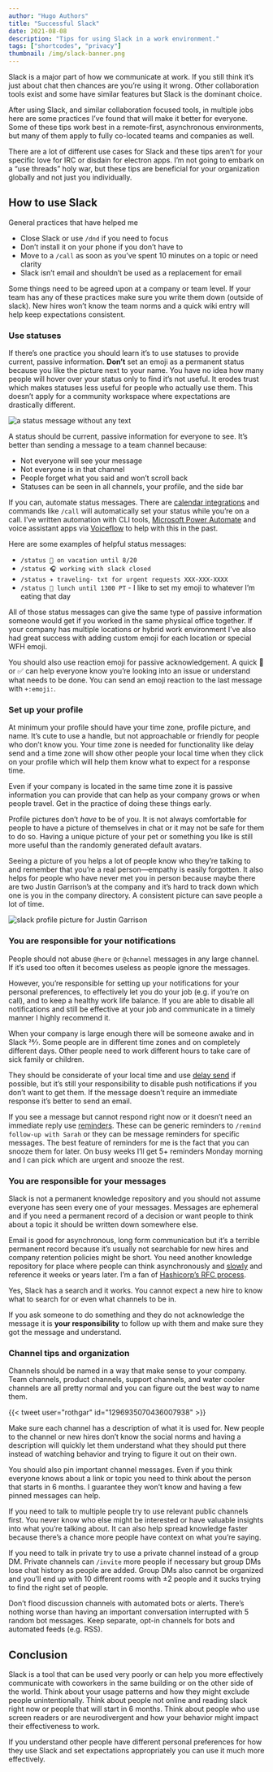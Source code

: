 ```yaml
---
author: "Hugo Authors"
title: "Successful Slack"
date: 2021-08-08
description: "Tips for using Slack in a work environment."
tags: ["shortcodes", "privacy"]
thumbnail: /img/slack-banner.png
---
```


Slack is a major part of how we communicate at work. If you still think it’s just about chat then chances are you’re using it wrong. Other collaboration tools exist and some have similar features but Slack is the dominant choice.

After using Slack, and similar collaboration focused tools, in multiple jobs here are some practices I’ve found that will make it better for everyone. Some of these tips work best in a remote-first, asynchronous environments, but many of them apply to fully co-located teams and companies as well.

There are a lot of different use cases for Slack and these tips aren’t for your specific love for IRC or disdain for electron apps. I’m not going to embark on a “use threads” holy war, but these tips are beneficial for your organization globally and not just you individually.

## How to use Slack

General practices that have helped me

- Close Slack or use `/dnd` if you need to focus
- Don’t install it on your phone if you don’t have to
- Move to a `/call` as soon as you’ve spent 10 minutes on a topic or need clarity
- Slack isn’t email and shouldn’t be used as a replacement for email

Some things need to be agreed upon at a company or team level. If your team has any of these practices make sure you write them down (outside of slack). New hires won’t know the team norms and a quick wiki entry will help keep expectations consistent.

### Use statuses

If there’s one practice you should learn it’s to use statuses to provide current, passive information. **Don’t** set an emoji as a permanent status because you like the picture next to your name. You have no idea how many people will hover over your status only to find it’s not useful. It erodes trust which makes statuses less useful for people who actually use them. This doesn’t apply for a community workspace where expectations are drastically different.

![a status message without any text](/img/slack-bad-status.png)

A status should be current, passive information for everyone to see. It’s better than sending a message to a team channel because:

- Not everyone will see your message
- Not everyone is in that channel
- People forget what you said and won’t scroll back
- Statuses can be seen in all channels, your profile, and the side bar

If you can, automate status messages. There are [calendar integrations](https://slack.com/slack-tips/sync-your-slack-status-with-your-calendar) and commands like `/call` will automatically set your status while you’re on a call. I’ve written automation with CLI tools, [Microsoft Power Automate](https://flow.microsoft.com/en-us/) and voice assistant apps via [Voiceflow](https://www.voiceflow.com/) to help with this in the past.

Here are some examples of helpful status messages:

- `/status 🌴 on vacation until 8/20`
- `/status 🎧 working with slack closed`
- `/status ✈️ traveling- txt for urgent requests XXX-XXX-XXXX`
- `/status 🍕 lunch until 1300 PT` - I like to set my emoji to whatever I’m eating that day

All of those status messages can give the same type of passive information someone would get if you worked in the same physical office together. If your company has multiple locations or hybrid work environment I’ve also had great success with adding custom emoji for each location or special WFH emoji.

You should also use reaction emoji for passive acknowledgement. A quick 👀 or ✅ can help everyone know you’re looking into an issue or understand what needs to be done. You can send an emoji reaction to the last message with `+:emoji:`.

### Set up your profile

At minimum your profile should have your time zone, profile picture, and name. It’s cute to use a handle, but not approachable or friendly for people who don’t know you. Your time zone is needed for functionality like delay send and a time zone will show other people your local time when they click on your profile which will help them know what to expect for a response time.

Even if your company is located in the same time zone it is passive information you can provide that can help as your company grows or when people travel. Get in the practice of doing these things early.

Profile pictures don’t *have* to be of you. It is not always comfortable for people to have a picture of themselves in chat or it may not be safe for them to do so. Having a unique picture of your pet or something you like is still more useful than the randomly generated default avatars.

Seeing a picture of you helps a lot of people know who they’re talking to and remember that you’re a real person—empathy is easily forgotten. It also helps for people who have never met you in person because maybe there are two Justin Garrison’s at the company and it’s hard to track down which one is you in the company directory. A consistent picture can save people a lot of time.

![slack profile picture for Justin Garrison](/img/slack-profile.png)

### You are responsible for your notifications

People should not abuse `@here` or `@channel` messages in any large channel. If it’s used too often it becomes useless as people ignore the messages.

However, you’re responsible for setting up your notifications for your personal preferences, to effectively let you do your job (e.g. if you’re on call), and to keep a healthy work life balance. If you are able to disable all notifications and still be effective at your job and communicate in a timely manner I highly recommend it.

When your company is large enough there will be someone awake and in Slack 24⁄7. Some people are in different time zones and on completely different days. Other people need to work different hours to take care of sick family or children.

They should be considerate of your local time and use [delay send](https://slack.com/help/articles/1500012915082-Schedule-messages-to-send-later) if possible, but it’s still your responsibility to disable push notifications if you don’t want to get them. If the message doesn’t require an immediate response it’s better to send an email.

If you see a message but cannot respond right now or it doesn’t need an immediate reply use [reminders](https://slack.com/help/articles/208423427-Set-a-reminder). These can be generic reminders to `/remind follow-up with Sarah` or they can be message reminders for specific messages. The best feature of reminders for me is the fact that you can snooze them for later. On busy weeks I’ll get 5+ reminders Monday morning and I can pick which are urgent and snooze the rest.

### You are responsible for your messages

Slack is not a permanent knowledge repository and you should not assume everyone has seen every one of your messages. Messages are ephemeral and if you need a permanent record of a decision or want people to think about a topic it should be written down somewhere else.

Email is good for asynchronous, long form communication but it’s a terrible permanent record because it’s usually not searchable for new hires and company retention policies might be short. You need another knowledge repository for place where people can think asynchronously and [slowly](https://www.amazon.com/Thinking-Fast-Slow-Daniel-Kahneman/dp/0374533555) and reference it weeks or years later. I’m a fan of [Hashicorp’s RFC process](https://works.hashicorp.com/articles/writing-practices-and-culture).

Yes, Slack has a search and it works. You cannot expect a new hire to know what to search for or even what channels to be in.

If you ask someone to do something and they do not acknowledge the message it is **your responsibility** to follow up with them and make sure they got the message and understand.

### Channel tips and organization

Channels should be named in a way that make sense to your company. Team channels, product channels, support channels, and water cooler channels are all pretty normal and you can figure out the best way to name them.

{{< tweet user="rothgar" id="1296935070436007938" >}}

Make sure each channel has a description of what it is used for. New people to the channel or new hires don’t know the social norms and having a description will quickly let them understand what they should put there instead of watching behavior and trying to figure it out on their own.

You should also pin important channel messages. Even if you think everyone knows about a link or topic you need to think about the person that starts in 6 months. I guarantee they won’t know and having a few pinned messages can help.

If you need to talk to multiple people try to use relevant public channels first. You never know who else might be interested or have valuable insights into what you’re talking about. It can also help spread knowledge faster because there’s a chance more people have context on what you’re saying.

If you need to talk in private try to use a private channel instead of a group DM. Private channels can `/invite` more people if necessary but group DMs lose chat history as people are added. Group DMs also cannot be organized and you’ll end up with 10 different rooms with ±2 people and it sucks trying to find the right set of people.

Don’t flood discussion channels with automated bots or alerts. There’s nothing worse than having an important conversation interrupted with 5 random bot messages. Keep separate, opt-in channels for bots and automated feeds (e.g. RSS).

## Conclusion

Slack is a tool that can be used very poorly or can help you more effectively communicate with coworkers in the same building or on the other side of the world. Think about your usage patterns and how they might exclude people unintentionally. Think about people not online and reading slack right now or people that will start in 6 months. Think about people who use screen readers or are neurodivergent and how your behavior might impact their effectiveness to work.

If you understand other people have different personal preferences for how they use Slack and set expectations appropriately you can use it much more effectively.
